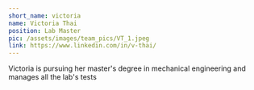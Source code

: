 ```yaml
---
short_name: victoria
name: Victoria Thai
position: Lab Master
pic: /assets/images/team_pics/VT_1.jpeg
link: https://www.linkedin.com/in/v-thai/
---
```

Victoria is pursuing her master's degree in mechanical engineering and manages all the lab's tests
